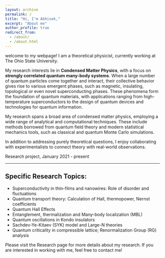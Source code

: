 ```yaml
---
layout: archive
permalink: /
title: "Hi, I'm Abhisek,"
excerpt: "About me"
author_profile: true
redirect_from: 
  - /about/
  - /about.html
---
```


welcome to my webpage! I am a theoretical physicist, currently working at The Ohio State University.

My research interests lie in **Condensed Matter Physics**, with a focus on **strongly correlated quantum many-body systems**. When a large number of quantum particles come together and interact, their collective behavior gives rise to various emergent phases, such as magnetic, insulating, topological or even novel superconducting phases. These phenomena form the foundation of quantum materials, with applications ranging from high-temperature superconductors to the design of quantum devices and technologies for quantum information.

My research spans a broad area of condensed matter physics, employing a wide range of analytical and computational techniques. These include methods borrowed from quantum field theory and modern statistical mechanics tools, such as classical and quantum Monte Carlo simulations.

In addition to addressing purely theoretical questions, I enjoy collaborating with experimentalists to connect theory with real-world observations.

<tr> Research project, January 2021 - present </tr>

---

## Specific Research Topics:

* Superconductivity in thin-films and nanowires: Role of disorder and fluctuations
* Quantum transport theory: Calculation of Hall, thermopower, Nernst coefficients
* Quantum Hall Effects
* Entanglement, thermalization and Many-body localization (MBL)
* Quantum oscillations in Kondo insulators  
* Sachdev-Ye-Kitaev (SYK) model and Large-N theories  
* Quantum criticality in compressible lattice; Renormalization Group (RG) analysis

Please visit the Research page for more details about my research. If you are interested in working with me, feel free to contact me!
